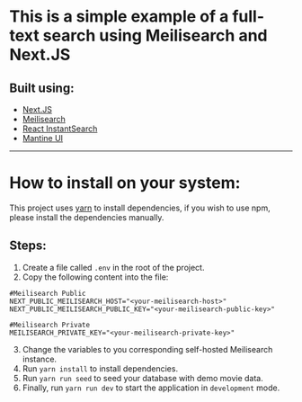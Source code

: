 # This is a simple example of a full-text search using Meilisearch and Next.JS

## Built using:
- [Next.JS](https://nextjs.org/)
- [Meilisearch](https://www.meilisearch.com/)
- [React InstantSearch](https://github.com/algolia/react-instantsearch)
- [Mantine UI](https://mantine.dev/)

---
# How to install on your system:

This project uses [yarn](https://yarnpkg.com/) to install dependencies, if you wish to use npm, please install the dependencies manually.

## Steps:
1. Create a file called `.env` in the root of the project.
2. Copy the following content into the file:
```
#Meilisearch Public
NEXT_PUBLIC_MEILISEARCH_HOST="<your-meilisearch-host>"
NEXT_PUBLIC_MEILISEARCH_PUBLIC_KEY="<your-meilisearch-public-key>"

#Meilisearch Private
MEILISEARCH_PRIVATE_KEY="<your-meilisearch-private-key>"
```
3. Change the variables to you corresponding self-hosted Meilisearch instance.
4. Run `yarn install` to install dependencies.
5. Run `yarn run seed` to seed your database with demo movie data.
6. Finally, run `yarn run dev` to start the application in `development` mode.
